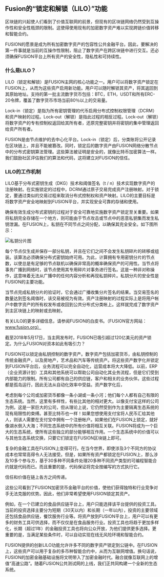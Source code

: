 ## Fusion的“锁定和解锁（LILO）”功能

区块链的兴起使人们看到了价值互联网的前景，但现有的区块链网络仍然受到互操作性和安全性瓶颈的限制。这使得使用现有的加密数字资产难以实现跨链价值转移和智能合约。

FUSION的愿景是成为所有加密数字资产的包容性公共金融平台。因此，要解决的第一件事就是当前的互操作性限制，阻止了数字资产在跨区块链中进行交互。还必须确保FUSION平台上所有资产的安全性，隐私性和可持续性。

### 什么是LILO？

LILO（锁定和解锁）是FUSION主网的核心功能之一。用户可以将数字资产锁定在FUSION上，从而为这些资产启用新功能。用户可以随时解锁其资产，将其返回到其原始地址。支持的第一批主流数字货币包括：BTC，ETH，USDT和所有ERC-20令牌，覆盖了数字货币市场当前80％以上的交易量。

Lock-in（锁定）是指为所有密钥管理的代币启用分布式控制权限管理（DCRM）和资产映射的过程。Lock-out（解锁）是指此过程的相反过程。Lock-out（解锁）将数字资产的专有控制权返回给其所有者，还原完整密钥并将密钥的集中管理返回给资产所有者。

FUSION是由节点维护的去中心化平台。Lock-in（锁定）后，分类账将公开记录在区块链上，并且不能被篡改。同时，锁定后的数字资产由FUSION网络分散节点中的分布式密钥算法管理。这些算法被证明是安全的，就像比特币加密算法一样。我们鼓励社区评估我们的算法和代码，这将建立对FUSION的信任。

### LILO的工作机制

LILO基于分布式密钥生成（DKG）技术和阈值签名（t / n）技术实现数字资产的注册映射。在实施锁定的过程中，DCRM通过原子交易完成资产注册映射。对于锁定，要通过类似的交易过程来取消分布式控制权和资产映射。LILO的主要目标是将数字资产安全地映射到FUSION平台，并实现安全可靠的存储和使用。

确保有效生成分布式密钥的过程对于安全可靠地实施数字资产锁定至关重要。如果将私钥完全存储在一个地方，则可能由于节点攻击或节点中的恶意私钥集而发生私钥泄漏。在FUSION上，私钥在不同节点之间分配，以确保其完全安全。如下图所示：

![私钥分片图](https://i.loli.net/2019/11/14/4GxNPa8XYdvebnQ.png)

每个节点仅生成并保存一部分私钥，并且在它们之间不会发生私钥碎片的转移或组装。该算法必须确保分布式密钥始终可用。为此，计算拥有专用密钥分片的节点数，以使总是有足够的节点联机以确保非常高的概率确保资产的可用性。当节点将事务广播到网络时，该节点使用其专用碎片对事务进行签名。这是一种非对称操作，这意味着无法从广播中的任何内容分析和再现私钥碎片。私钥分片的安全性是FUSION的主要功能。

当节点完成私钥分片的验证时，它会通过广播收集分片签名的结果。当交易签名的数量达到签名阈值时，该交易被视为有效。资产注册映射的过程实际上是将用户帐户中数字资产的所有权发布或收回到公共分布式分类帐上。这样就完成了数字资产到主区块链上的映射或去映射。

有关LILO的更多详细信息，请参阅FUSION的白皮书。（FUSION官方网站：www.fusion.org）

截至2018年5月17日，当主网发布时，FUSION已吸引超过120亿美元的资产锁定。为什么FUSION对资本如此有吸引力？

FUSION可以锁定由私钥控制的数字资产。数字资产包括加密货币，由私钥控制的传统金融资产，以及房地产，艺术品和汽车等传统资产。将这些资产数字化并锁定到FUSION平台后，业务流程可以完全自动化，运营成本将大大降低。以前，ERP（企业资源计划）工具和其他系统可以帮助公司自动化其业务流程，但是它们受到内部能力的限制。所有公司都有自己的供应链，客户和相关的业务伙伴。这些过程都是孤岛运行，因此无法从自动化效率中受益。资产数字化后，

考虑到每个公司或加密货币都像一条小湖或一条小河；他们每个人都有自己有限的生态系统。当然，这里有多样性，有些比其他的相对更大。以像支付宝这样的公司为例，这是一家巨大的公司，但从理论上说，它仍然受到作为主要隔离生态系统的现有局限性的束缚。甚至比特币也一样！如果您想使用支付宝将人民币汇给其他人，则该人需要在支付宝中拥有一个注册帐户。如果他们在FUSION上锁定，就好像湖水倒入大海；不同生态系统中的所有价值将相互关联。FUSION将成为一个巨大的生态系统，使所有这些独立的部分能够相互作用。一个生态系统中的价值可以与其他生态系统交换，只要它们锁定在FUSION区块链上即可。

复杂的金融工具在FUSION上变得可行。在当今世界，即使涉及3个不同方的协议成本也常常高得令人无法接受。但是，如果所有资产都锁定在FUSION上，那么涉及10多个参与方，基于30多种不同条件处理20多种不同资产类型的可编程智能合约就是代码而已。而且重要的是，代码保证将完全按编写的方式执行它。

信任和价值在链上各方之间传递。

这些公司看到了FUSION加密货币金融平台的价值，使他们获得独特和行业竞争对手无法克服的优势。因此，他们非常希望使用FUSION锁定其资产。

例如，在一个已建立的食品供应链平台上，用户只能选择该平台提供的投资工具。当前的投资选择主要分为短期（30天以内）和长期（一年以内），投资的主要领域还包括食品供应链，餐饮服务行业等。将资产放到FUSION平台上，用户可以有更多的财务工具可供选择，而不仅仅是在食品服务行业。投资工具也将趋于更加多样化，长期（超过1年）的金融投资工具也将向公众开放，为他们提供更多选择。更重要的是，当满足某些条件时，可以自动实现在线无风险环境和智能合约。

FUSION提供的创新LILO功能允许许多不同的数字资产锁定到公链中。在FUSION上，这些资产可以用于复杂的多币种智能合约中，从而为互联网增值。换句话说，FUSION的加密金融基础设施将文明带入了加密金融时代。融合就像互联网上的增值“高速公路”。随着FUSION公共测试网的上线，我们正共同构建一个全新的生态系统。
